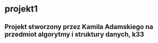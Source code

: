 # projekt1

## Projekt stworzony przez Kamila Adamskiego na przedmiot algorytmy i struktury danych, k33
